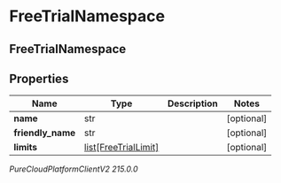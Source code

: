 # FreeTrialNamespace

## FreeTrialNamespace

## Properties

|Name | Type | Description | Notes|
|------------ | ------------- | ------------- | -------------|
| **name** | str |  | [optional] |
| **friendly_name** | str |  | [optional] |
| **limits** | [list[FreeTrialLimit]](FreeTrialLimit) |  | [optional] |



_PureCloudPlatformClientV2 215.0.0_
